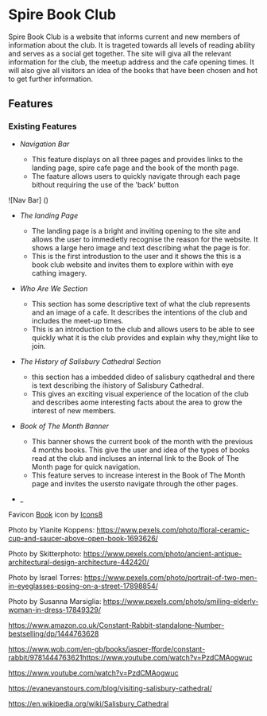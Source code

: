 # Spire Book Club

Spire Book Club is a website that informs current and new members of information about the club. It is trageted towards all levels of reading ability and serves as a social get together. The site will giva all the relevant information for the club, the meetup address and the cafe opening times. It will also give all visitors an idea of the books that have been chosen and hot to get further information.

## Features

### Existing Features

- _Navigation Bar_

  - This feature displays on all three pages and provides links to the landing page, spire cafe page and the book of the month page.
  - The faature allows users to quickly navigate through each page bithout requiring the use of the 'back' button

![Nav Bar] ()

- _The landing Page_

  - The landing page is a bright and inviting opening to the site and allows the user to immedietly recognise the reason for the website. It shows a large hero image and text describing what the page is for.
  - This is the first introdustion to the user and it shows the this is a book club website and invites them to explore within with eye cathing imagery.

- _Who Are We Section_

  - This section has some descriptive text of what the club represents and an image of a cafe. It describes the intentions of the club and includes the meet-up times.
  - This is an introduction to the club and allows users to be able to see quickly what it is the club provides and explain why they,might like to join.

- _The History of Salisbury Cathedral Section_

  - this section has a imbedded dideo of salisbury cqathedral and there is text describing the ihistory of Salisbury Cathedral.
  - This gives an exciting visual experience of the location of the club and describes aome interesting facts about the area to grow the interest of new members.

- _Book of The Month Banner_

  - This banner shows the current book of the month with the previous 4 months books. This give the user and idea of the types of books read at the club and incluses an internal link to the Book of The Month page for quick navigation.
  - This feature serves to increase interest in the Book of The Month page and invites the usersto navigate through the other pages.

- _











Favicon
<a target="_blank" href="https://icons8.com/icon/42763/book">Book</a> icon by <a target="_blank" href="https://icons8.com">Icons8</a>


Photo by Ylanite Koppens: <https://www.pexels.com/photo/floral-ceramic-cup-and-saucer-above-open-book-1693626/>

Photo by Skitterphoto: <https://www.pexels.com/photo/ancient-antique-architectural-design-architecture-442420/>



Photo by Israel Torres: <https://www.pexels.com/photo/portrait-of-two-men-in-eyeglasses-posing-on-a-street-17898854/>

Photo by Susanna Marsiglia: <https://www.pexels.com/photo/smiling-elderly-woman-in-dress-17849329/>


<https://www.amazon.co.uk/Constant-Rabbit-standalone-Number-bestselling/dp/1444763628>



<https://www.wob.com/en-gb/books/jasper-fforde/constant-rabbit/9781444763621>https://www.youtube.com/watch?v=PzdCMAogwuc

<https://www.youtube.com/watch?v=PzdCMAogwuc>


<https://evanevanstours.com/blog/visiting-salisbury-cathedral/>

<https://en.wikipedia.org/wiki/Salisbury_Cathedral>
